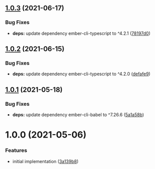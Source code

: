 ## [1.0.3](https://github.com/NullVoxPopuli/ember-lifecycle-utils/compare/v1.0.2...v1.0.3) (2021-06-17)


### Bug Fixes

* **deps:** update dependency ember-cli-typescript to ^4.2.1 ([78197d0](https://github.com/NullVoxPopuli/ember-lifecycle-utils/commit/78197d01e1f576ff17d176c47dd166c21f9cd75c))

## [1.0.2](https://github.com/NullVoxPopuli/ember-lifecycle-utils/compare/v1.0.1...v1.0.2) (2021-06-15)


### Bug Fixes

* **deps:** update dependency ember-cli-typescript to ^4.2.0 ([defafe9](https://github.com/NullVoxPopuli/ember-lifecycle-utils/commit/defafe9f7e3812e62ace47605fdbce531705520d))

## [1.0.1](https://github.com/NullVoxPopuli/ember-lifecycle-utils/compare/v1.0.0...v1.0.1) (2021-05-18)


### Bug Fixes

* **deps:** update dependency ember-cli-babel to ^7.26.6 ([5a1a58b](https://github.com/NullVoxPopuli/ember-lifecycle-utils/commit/5a1a58b0fbb9d931d0f753a707834cff2f76c227))

# 1.0.0 (2021-05-06)


### Features

* initial implementation ([3a139b8](https://github.com/NullVoxPopuli/ember-lifecycle-utils/commit/3a139b85e138378faec8dc91d1f3196658aa9b97))
